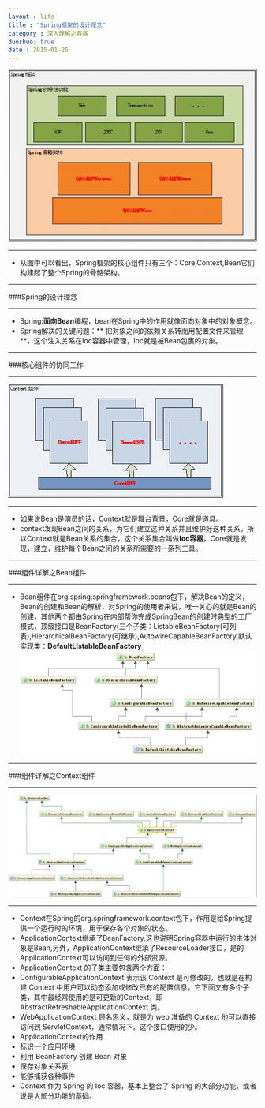 ```yaml
---
layout : life
title : "Spring框架的设计理念"
category : 深入理解之容器
duoshuo: true
date : 2015-01-25
---
```


![gengsuanfa](/life/picture/spring.jpg)

---------------

* 从图中可以看出，Spring框架的核心组件只有三个：Core,Context,Bean它们构建起了整个Spring的骨骼架构。

--------------

###Spring的设计理念

--------------

* Spring:**面向Bean**编程，bean在Spring中的作用就像面向对象中的对象概念。
* Spring解决的关键问题：** 把对象之间的依赖关系转而用配置文件来管理**，这个注入关系在Ioc容器中管理，Ioc就是被Bean包裹的对象。

-------------

###核心组件的协同工作

------------

![gengsuanfa](/life/picture/context.jpg)

------------

* 如果说Bean是演员的话，Context就是舞台背景，Core就是道具。
* context发现Bean之间的关系，为它们建立这种关系并且维护好这种关系，所以Context就是Bean关系的集合，这个关系集合叫做**Ioc容器**，Core就是发现，建立，维护每个Bean之间的关系所需要的一系列工具。

--------------

###组件详解之Bean组件

------------

* Bean组件在org.spring.springframework.beans包下，解决Bean的定义，Bean的创建和Bean的解析，对Spring的使用者来说，唯一关心的就是Bean的创建，其他两个都由Spring在内部帮你完成SpringBean的创建时典型的工厂模式，顶级接口是BeanFactory(三个子类：ListableBeanFactory(可列表),HierarchicalBeanFactory(可继承),AutowireCapableBeanFactory,默认实现类：**DefaultLIstableBeanFactory**
![gengsuanfa](/life/picture/bean.png)

------------

###组件详解之Context组件

--------------

![gengsuanfa](/life/picture/application.jpg)

--------------

* Context在Spring的org.springframework.context包下，作用是给Spring提供一个运行时的环境，用于保存各个对象的状态。
* ApplicationContext继承了BeanFactory,这也说明Spring容器中运行的主体对象是Bean,另外，ApplicationContext继承了ResourceLoader接口，是的ApplicationContext可以访问到任何的外部资源。
* ApplicationContext 的子类主要包含两个方面：
 * ConfigurableApplicationContext 表示该 Context 是可修改的，也就是在构建 Context 中用户可以动态添加或修改已有的配置信息，它下面又有多个子类，其中最经常使用的是可更新的Context，即 AbstractRefreshableApplicationContext 类。
 * WebApplicationContext 顾名思义，就是为 web 准备的 Context 他可以直接访问到 ServletContext，通常情况下，这个接口使用的少。
* ApplicationContext的作用
 * 标识一个应用环境
 * 利用 BeanFactory 创建 Bean 对象
 * 保存对象关系表
 * 能够捕获各种事件
* Context 作为 Spring 的 Ioc 容器，基本上整合了 Spring 的大部分功能，或者说是大部分功能的基础。
